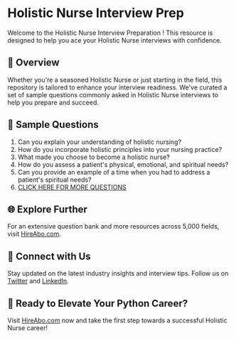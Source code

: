 # Holistic Nurse Interview Prep

Welcome to the Holistic Nurse Interview Preparation ! This resource is designed to help you ace your Holistic Nurse interviews with confidence.

## 🚀 Overview

Whether you're a seasoned Holistic Nurse or just starting in the field, this repository is tailored to enhance your interview readiness. We've curated a set of sample questions commonly asked in Holistic Nurse interviews to help you prepare and succeed.

## 📝 Sample Questions

1. Can you explain your understanding of holistic nursing?
2. How do you incorporate holistic principles into your nursing practice?
3. What made you choose to become a holistic nurse?
4. How do you assess a patient's physical, emotional, and spiritual needs?
5. Can you provide an example of a time when you had to address a patient's spiritual needs?
6. [CLICK HERE FOR MORE QUESTIONS](https://hireabo.com/job/2_0_45/Holistic%20Nurse)

## 🌐 Explore Further

For an extensive question bank and more resources across 5,000 fields, visit [HireAbo.com](https://www.hireabo.com).

## 📱 Connect with Us

Stay updated on the latest industry insights and interview tips. Follow us on [Twitter](https://twitter.com/hireabo) and [LinkedIn](https://www.linkedin.com/in/hire-abo-3609972a8/).

## 🚀 Ready to Elevate Your Python Career?

Visit [HireAbo.com](https://www.hireabo.com) now and take the first step towards a successful Holistic Nurse career!